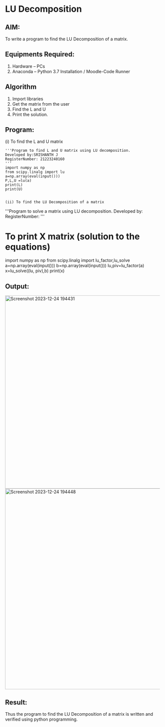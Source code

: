 # LU Decomposition 

## AIM:
To write a program to find the LU Decomposition of a matrix.

## Equipments Required:
1. Hardware – PCs
2. Anaconda – Python 3.7 Installation / Moodle-Code Runner

## Algorithm
1. Import libraries
2. Get the matrix from the user
3. Find the L and U 
4. Print the solution.
## Program:
(i) To find the L and U matrix
```
'''Program to find L and U matrix using LU decomposition.
Developed by:SRISHANTH J 
RegisterNumber: 21223240160
'''
import numpy as np
from scipy.linalg import lu
a=np.array(eval(input()))
P,L,U =lu(a)
print(L)
print(U)


(ii) To find the LU Decomposition of a matrix
```
'''Program to solve a matrix using LU decomposition.
Developed by: 
RegisterNumber: 
'''

# To print X matrix (solution to the equations)
import numpy as np
from scipy.linalg import lu_factor,lu_solve
a=np.array(eval(input()))
b=np.array(eval(input()))
lu,piv=lu_factor(a)
x=lu_solve((lu, piv),b)
print(x)

## Output:
<img width="629" alt="Screenshot 2023-12-24 194431" src="https://github.com/srishanth2006/LU-Decomposition/assets/150319470/cecc334f-c34b-467c-9aa8-9519a35853ec">

<img width="654" alt="Screenshot 2023-12-24 194448" src="https://github.com/srishanth2006/LU-Decomposition/assets/150319470/e99ba487-3292-4dce-a361-f757adac8182">


## Result:
Thus the program to find the LU Decomposition of a matrix is written and verified using python programming.

